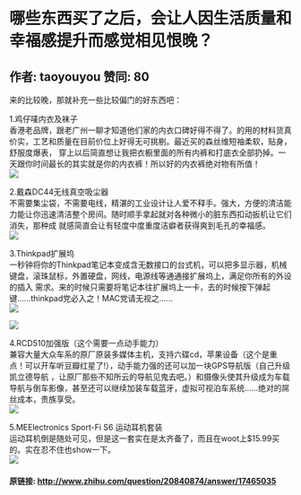 # 哪些东西买了之后，会让人因生活质量和幸福感提升而感觉相见恨晚？
## 作者: taoyouyou  赞同: 80
来的比较晚，那就补充一些比较偏门的好东西吧：  
  
1.鸡仔唛内衣及袜子  
香港老品牌，跟老广州一聊才知道他们家的内衣口碑好得不得了。的用的材料货真价实，工艺和质量在目前价位上好得无可挑剔。最近买的森丝维短袖柔软，贴身，舒服度爆表，
穿上以后简直想让我把衣橱里面的所有内裤和打底衣全部扔掉。一天跟你时间最长的其实就是你的内衣裤！所以好的内衣裤绝对物有所值！  
![](http://pic3.zhimg.com/b1f53d59929a343768fa02c003c26377_b.jpg)

  
  
2.戴森DC44无线真空吸尘器  
不需要集尘袋，不需要电线，精湛的工业设计让人爱不释手。强大，方便的清洁能力能让你迅速清洁整个房间。随时顺手拿起就对各种微小的脏东西扣动扳机让它们消失，那种成
就感简直会让有轻度中度重度洁癖者获得爽到毛孔的幸福感。  
![](http://pic3.zhimg.com/ed9fc3523e1428c543b95a52664dbc82_b.jpg)

  
  
3.Thinkpad扩展坞  
一秒钟将你的Thinkpad笔记本变成含无数接口的台式机，可以把多显示器，机械键盘，滚珠鼠标，外置硬盘，网线，电源线等通通接扩展坞上，满足你所有的外设的插入
需求。来的时候只需要将笔记本往扩展坞上一卡，去的时候按下弹起键……thinkpad党必入之！MAC党请无视之……  
![](http://pic4.zhimg.com/376bb8e1fea490c0a08f1bcb9db43a7a_b.jpg)


![](http://pic1.zhimg.com/85b4c2a794c12a8a33cb785d72aca5a0_b.jpg)

  
  
4.RCD510加强版（这个需要一点动手能力）  
兼容大量大众车系的原厂原装多媒体主机，支持六碟cd，苹果设备（这个是重点！可以开车听豆瓣红星了!），动手能力强的还可以加一块GPS导航版（自己升级凯立德导航
，让原厂那些不知所云的导航见鬼去吧。）和摄像头使其升级成为车载导航与倒车影像，甚至还可以继续加装车载蓝牙，虚拟可视泊车系统……绝对的屌丝成本，贵族享受。  
![](http://pic1.zhimg.com/909b5a03caa9d3ca2043663220ae3a4a_b.jpg)

  
  
5.MEElectronics Sport-Fi S6 运动耳机套装  
运动耳机倒是随处可见，但是这一套实在是太齐备了，而且在woot上$15.99买的。实在忍不住也show一下。  
![](http://pic4.zhimg.com/466cb9183a76749277aa5fbc270227e7_b.jpg)



#### 原链接: http://www.zhihu.com/question/20840874/answer/17465035